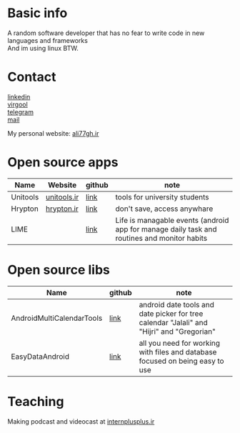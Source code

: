 # Basic info

A random software developer that has no fear to write code in new languages and frameworks <br>
And im using linux BTW.


# Contact
[linkedin](https://www.linkedin.com/in/ali-ghahremani-19812016b/) <br>
[virgool](https://virgool.io/@ali77gh)<br>
[telegram](https://t.me/ali77gha)<br>
[mail](mailto:alighahremani1377@gmail.com)<br>

My personal website: [ali77gh.ir](https://ali77gh.ir)


# Open source apps

| Name     | Website                             | github         | note |
| -------- | ----------------------------------- | -------------  | ---- |
| Unitools | [unitools.ir](https://unitools.ir/) | [link](https://github.com/unitools-apps/UniTools-android)      | tools for university students |
| Hrypton  | [hrypton.ir](https://hrypton.ir/)   | [link](https://github.com/ali77gh/Hrypton-droid)      | don't save, access anywhare |
| LIME     |                                     | [link](https://github.com/ali77gh/LIME)    | Life is managable events (android app for manage daily task and routines and monitor habits|


# Open source libs
| Name                      | github         | note |
| ------------------------- | -------------  | ---- |
| AndroidMultiCalendarTools | [link](https://github.com/hooshkar/AndroidMultiCalendarTools)      | android date tools and date picker for tree calendar "Jalali" and "Hijri" and "Gregorian"  |
| EasyDataAndroid           | [link](https://github.com/ali77gh/EasyDataAndroid)      | all you need for working with files and database focused on being easy to use  |


# Teaching 
Making podcast and videocast at [internplusplus.ir](https://internplusplus.ir)
